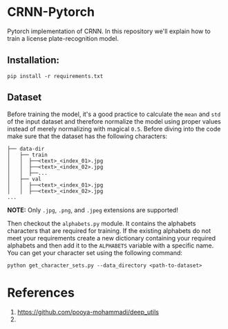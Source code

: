 # CRNN-Pytorch

Pytorch implementation of CRNN. In this repository we'll explain how to train a license plate-recognition model.

## Installation:
```commandline
pip install -r requirements.txt
```

## Dataset 
Before training the model, it's a good practice to calculate the `mean` and `std` of the input dataset and therefore 
normalize the model using proper values instead of merely normalizing with magical `0.5`. Before diving into the code 
make sure that the dataset has the following characters:
```commandline
├── data-dir
│   ├── train
│   │  ├──<text>_<index_01>.jpg
│   │  ├──<text>_<index_02>.jpg
│   │  ├──...
│   ├── val
│   │  ├──<text>_<index_01>.jpg
│   │  ├──<text>_<index_02>.jpg
...
```
**NOTE:** Only `.jpg`, `.png`, and `.jpeg` extensions are supported!

Then checkout the `alphabets.py` module. It contains the alphabets characters that are required for training. 
If the existing alphabets do not meet your requirements create a new dictionary containing your required alphabets and 
then add it to the `ALPHABETS` variable with a specific name. You can get your character set using the following command:
```commandline
python get_character_sets.py --data_directory <path-to-dataset>
```




# References
1. https://github.com/pooya-mohammadi/deep_utils
2. 